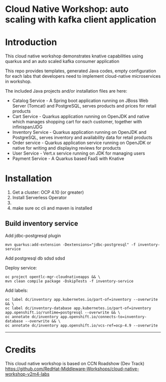 Cloud Native Workshop: auto scaling with kafka client application
=== 

# Introduction 
This cloud native workshop demonstrates knative capabilities using quarkus and an auto scaled kafka consumer application 

This repo provides templates, generated Java codes, empty configuration for each labs that developers need to implement cloud-native microservices in workshop. 

The included Java projects and/or installation files are here:

* Catalog Service - A Spring boot application running on JBoss Web Server (Tomcat) and PostgreSQL, serves products and prices for retail products
* Cart Service - Quarkus application running on OpenJDK and native which manages shopping cart for each customer, together with infinispan/JDG
* Inventory Service - Quarkus application running on OpenJDK and PostgreSQL, serves inventory and availability data for retail products
* Order service  - Quarkus application service running on OpenJDK or native for writing and displaying reviews for products
* User Service - Vert.x service running on JDK for managing users
* Payment Service  - A Quarkus based FaaS with Knative 

# Installation 

1. Get a cluster: OCP 4.10 (or greater)
2. Install Serverless Operator 
1. 
3. make sure oc cli and maven is installed

## Build inventory service

Add jdbc-postgresql plugin
```
mvn quarkus:add-extension -Dextensions="jdbc-postgresql" -f inventory-service
```
Add postgresql db 
sdsd
sdsd


Deploy service: 
```
oc project opentlc-mgr-cloudnativeapps && \
mvn clean compile package -DskipTests -f inventory-service
```
Add labels:
```
oc label dc/inventory app.kubernetes.io/part-of=inventory --overwrite && \
oc label dc/inventory-database app.kubernetes.io/part-of=inventory app.openshift.io/runtime=postgresql --overwrite && \
oc annotate dc/inventory app.openshift.io/connects-to=inventory-database --overwrite && \
oc annotate dc/inventory app.openshift.io/vcs-ref=ocp-4.9 --overwrite
```

---

# Credits
This cloud native workshop is based on CCN Roadshow (Dev Track) https://github.com/RedHat-Middleware-Workshops/cloud-native-workshop-v2m4-labs

